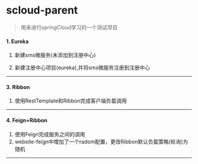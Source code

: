 # scloud-parent

> 用来进行springCloud学习的一个测试项目

#### 1. Eureka ####

1. 新建sms微服务(未添加到注册中心)

2. 新建注册中心项目(eureka),并将sms微服务注册到注册中心


----

#### 3. Ribbon ####

1. 使用RestTemplate和Ribbon完成客户端负载调用


----

#### 4. Feign+Ribbon ####

1. 使用Feign完成服务之间的调用
2. website-feign中增加了一个radom配置，更改Ribbon默认负载策略(轮询)为随机


----